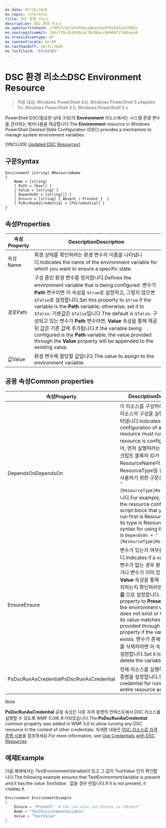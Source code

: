 ```yaml
---
ms.date: 07/16/2020
ms.topic: reference
title: DSC 환경 리소스
description: DSC 환경 리소스
ms.openlocfilehash: c7995fc5e7efdfb9a1dbae3da9f824d33c67085c
ms.sourcegitcommit: 196c7f8cd24560cac70c88acc89909f17a86aea9
ms.translationtype: HT
ms.contentlocale: ko-KR
ms.lasthandoff: 10/31/2020
ms.locfileid: "93142585"
---
```

# <a name="dsc-environment-resource"></a><span data-ttu-id="0ff72-103">DSC 환경 리소스</span><span class="sxs-lookup"><span data-stu-id="0ff72-103">DSC Environment Resource</span></span>

> <span data-ttu-id="0ff72-104">적용 대상: Windows PowerShell 4.0, Windows PowerShell 5.x</span><span class="sxs-lookup"><span data-stu-id="0ff72-104">Applies To: Windows PowerShell 4.0, Windows PowerShell 5.x</span></span>

<span data-ttu-id="0ff72-105">PowerShell DSC(필요한 상태 구성)의 **Environment** 리소스에서는 시스템 환경 변수를 관리하는 메커니즘을 제공합니다.</span><span class="sxs-lookup"><span data-stu-id="0ff72-105">The **Environment** resource in Windows PowerShell Desired State Configuration (DSC) provides a mechanism to manage system environment variables.</span></span>

[!INCLUDE [Updated DSC Resources](../../../../../includes/dsc-resources.md)]

## <a name="syntax"></a><span data-ttu-id="0ff72-106">구문</span><span class="sxs-lookup"><span data-stu-id="0ff72-106">Syntax</span></span>

```Syntax
Environment [string] #ResourceName
{
    Name = [string]
    [ Path = [bool] ]
    [ Value = [string] ]
    [ DependsOn = [string[]] ]
    [ Ensure = [string] { Absent | Present }  ]
    [ PsDscRunAsCredential = [PSCredential] ]
}
```

## <a name="properties"></a><span data-ttu-id="0ff72-107">속성</span><span class="sxs-lookup"><span data-stu-id="0ff72-107">Properties</span></span>

|<span data-ttu-id="0ff72-108">속성</span><span class="sxs-lookup"><span data-stu-id="0ff72-108">Property</span></span> |<span data-ttu-id="0ff72-109">Description</span><span class="sxs-lookup"><span data-stu-id="0ff72-109">Description</span></span> |
|---|---|
|<span data-ttu-id="0ff72-110">속성</span><span class="sxs-lookup"><span data-stu-id="0ff72-110">Name</span></span> |<span data-ttu-id="0ff72-111">특정 상태를 확인하려는 환경 변수의 이름을 나타냅니다.</span><span class="sxs-lookup"><span data-stu-id="0ff72-111">Indicates the name of the environment variable for which you want to ensure a specific state.</span></span> |
|<span data-ttu-id="0ff72-112">경로</span><span class="sxs-lookup"><span data-stu-id="0ff72-112">Path</span></span> |<span data-ttu-id="0ff72-113">구성 중인 환경 변수를 정의합니다.</span><span class="sxs-lookup"><span data-stu-id="0ff72-113">Defines the environment variable that is being configured.</span></span> <span data-ttu-id="0ff72-114">변수가 **Path** 변수이면 이 속성을 `$true`로 설정하고, 그렇지 않으면 `$false`로 설정합니다.</span><span class="sxs-lookup"><span data-stu-id="0ff72-114">Set this property to `$true` if the variable is the **Path** variable; otherwise, set it to `$false`.</span></span> <span data-ttu-id="0ff72-115">기본값은 `$false`입니다.</span><span class="sxs-lookup"><span data-stu-id="0ff72-115">The default is `$false`.</span></span> <span data-ttu-id="0ff72-116">구성되고 있는 변수가 **Path** 변수라면, **Value** 속성을 통해 제공된 값은 기존 값에 추가됩니다.</span><span class="sxs-lookup"><span data-stu-id="0ff72-116">If the variable being configured is the **Path** variable, the value provided through the **Value** property will be appended to the existing value.</span></span> |
|<span data-ttu-id="0ff72-117">값</span><span class="sxs-lookup"><span data-stu-id="0ff72-117">Value</span></span> |<span data-ttu-id="0ff72-118">환경 변수에 할당할 값입니다.</span><span class="sxs-lookup"><span data-stu-id="0ff72-118">The value to assign to the environment variable.</span></span> |

## <a name="common-properties"></a><span data-ttu-id="0ff72-119">공용 속성</span><span class="sxs-lookup"><span data-stu-id="0ff72-119">Common properties</span></span>

|<span data-ttu-id="0ff72-120">속성</span><span class="sxs-lookup"><span data-stu-id="0ff72-120">Property</span></span> |<span data-ttu-id="0ff72-121">Description</span><span class="sxs-lookup"><span data-stu-id="0ff72-121">Description</span></span> |
|---|---|
|<span data-ttu-id="0ff72-122">DependsOn</span><span class="sxs-lookup"><span data-stu-id="0ff72-122">DependsOn</span></span> |<span data-ttu-id="0ff72-123">이 리소스를 구성하려면 먼저 다른 리소스의 구성을 실행해야 함을 나타냅니다.</span><span class="sxs-lookup"><span data-stu-id="0ff72-123">Indicates that the configuration of another resource must run before this resource is configured.</span></span> <span data-ttu-id="0ff72-124">예를 들어, 먼저 실행하려는 리소스 구성 스크립트 블록의 ID가 ResourceName이고 해당 형식이 ResourceType일 경우, 이 속성을 사용하기 위한 구문은 `DependsOn = "[ResourceType]ResourceName"`입니다.</span><span class="sxs-lookup"><span data-stu-id="0ff72-124">For example, if the ID of the resource configuration script block that you want to run first is ResourceName and its type is ResourceType, the syntax for using this property is `DependsOn = "[ResourceType]ResourceName"`.</span></span> |
|<span data-ttu-id="0ff72-125">Ensure</span><span class="sxs-lookup"><span data-stu-id="0ff72-125">Ensure</span></span> |<span data-ttu-id="0ff72-126">변수가 있는지 여부를 나타냅니다.</span><span class="sxs-lookup"><span data-stu-id="0ff72-126">Indicates if a variable exists.</span></span> <span data-ttu-id="0ff72-127">변수가 없는 경우 환경 변수를 만들거나 변수가 이미 있는 경우 그 값이 **Value** 속성을 통해 제공된 값과 일치하는지 확인하려면 이 속성을 **있음** 으로 설정합니다.</span><span class="sxs-lookup"><span data-stu-id="0ff72-127">Set this property to **Present** to create the environment variable if it does not exist or to ensure that its value matches what is provided through the **Value** property if the variable already exists.</span></span> <span data-ttu-id="0ff72-128">변수가 존재하는 경우 변수를 삭제하려면 이 속성을 **없음** 으로 설정합니다.</span><span class="sxs-lookup"><span data-stu-id="0ff72-128">Set it to **Absent** to delete the variable if it exists.</span></span> |
|<span data-ttu-id="0ff72-129">PsDscRunAsCredential</span><span class="sxs-lookup"><span data-stu-id="0ff72-129">PsDscRunAsCredential</span></span> |<span data-ttu-id="0ff72-130">전체 리소스를 실행하기 위한 자격 증명을 설정합니다.</span><span class="sxs-lookup"><span data-stu-id="0ff72-130">Sets the credential for running the entire resource as.</span></span> |

> [!NOTE]
> <span data-ttu-id="0ff72-131">**PsDscRunAsCredential** 공용 속성은 다른 자격 증명의 컨텍스트에서 DSC 리소스를 실행할 수 있도록 WMF 5.0에 추가되었습니다.</span><span class="sxs-lookup"><span data-stu-id="0ff72-131">The **PsDscRunAsCredential** common property was added in WMF 5.0 to allow running any DSC resource in the context of other credentials.</span></span> <span data-ttu-id="0ff72-132">자세한 내용은 [ DSC 리소스로 자격 증명 사용](../../../configurations/runasuser.md)을 참조하세요.</span><span class="sxs-lookup"><span data-stu-id="0ff72-132">For more information, see [Use Credentials with DSC Resources](../../../configurations/runasuser.md).</span></span>

## <a name="example"></a><span data-ttu-id="0ff72-133">예제</span><span class="sxs-lookup"><span data-stu-id="0ff72-133">Example</span></span>

<span data-ttu-id="0ff72-134">다음 예제에서는 TestEnvironmentVariable이 있고 그 값이 _TestValue_ 인지 확인합니다.</span><span class="sxs-lookup"><span data-stu-id="0ff72-134">The following example ensures that TestEnvironmentVariable is present and it has the value _TestValue_ .</span></span> <span data-ttu-id="0ff72-135">없을 경우 만듭니다.</span><span class="sxs-lookup"><span data-stu-id="0ff72-135">If it is not present, it creates it.</span></span>

```powershell
Environment EnvironmentExample
{
    Ensure = "Present"  # You can also set Ensure to "Absent"
    Name = "TestEnvironmentVariable"
    Value = "TestValue"
}
```
